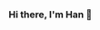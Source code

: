 ### Hi there, I'm Han 👋
### 

<!--
**hbuiOnline/hbuiOnline** is a ✨ _special_ ✨ repository because its `README.md` (this file) appears on your GitHub profile.

- 🔭 I’m currently working on several full stack web applications solving business logic
- 🌱 I’m currently learning Python Django MVT pattern
- 👯 I’m looking to collaborate on projects that inspire other undergraduate students to pursue CS major
- ⚡ Fun fact: I have fun sometimes :)
-->
